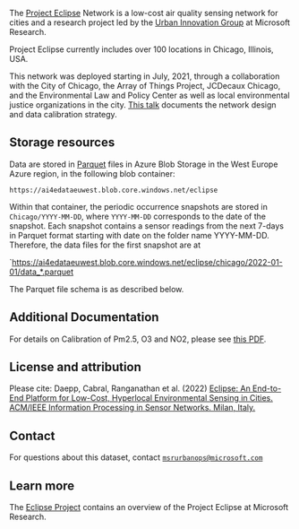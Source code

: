 The [Project Eclipse](https://www.microsoft.com/en-us/research/project/project-eclipse/) Network is a low-cost air quality sensing network for cities and a research project led by the [Urban Innovation Group]( https://www.microsoft.com/en-us/research/urban-innovation-research/) at Microsoft Research.

Project Eclipse currently includes over 100 locations in Chicago, Illinois, USA.

This network was deployed starting in July, 2021, through a collaboration with the City of Chicago, the Array of Things Project, JCDecaux Chicago, and the Environmental Law and Policy Center as well as local environmental justice organizations in the city. [This talk]( https://www.microsoft.com/en-us/research/video/technology-demo-project-eclipse-hyperlocal-air-quality-monitoring-for-cities/) documents the network design and data calibration strategy.

## Storage resources

Data are stored in [Parquet](https://parquet.apache.org/) files in Azure Blob Storage in the West Europe Azure region, in the following blob container:

`https://ai4edataeuwest.blob.core.windows.net/eclipse`

Within that container, the periodic occurrence snapshots are stored in `Chicago/YYYY-MM-DD`, where `YYYY-MM-DD` corresponds to the date of the snapshot.
Each snapshot contains a sensor readings from the next 7-days in Parquet format starting with date on the folder name YYYY-MM-DD.
Therefore, the data files for the first snapshot are at

`https://ai4edataeuwest.blob.core.windows.net/eclipse/chicago/2022-01-01/data_*.parquet

The Parquet file schema is as described below. 

## Additional Documentation

For details on Calibration of Pm2.5, O3 and NO2, please see [this PDF](https://ai4edatasetspublicassets.blob.core.windows.net/assets/aod_docs/Calibration_Doc_v1.1.pdf).

## License and attribution
Please cite: Daepp, Cabral, Ranganathan et al. (2022) [Eclipse: An End-to-End Platform for Low-Cost, Hyperlocal Environmental Sensing in Cities. ACM/IEEE Information Processing in Sensor Networks. Milan, Italy.](https://www.microsoft.com/en-us/research/uploads/prod/2022/05/ACM_2022-IPSN_FINAL_Eclipse.pdf)

## Contact

For questions about this dataset, contact [`msrurbanops@microsoft.com`](mailto:msrurbanops@microsoft.com?subject=eclipse%20question) 


## Learn more

The [Eclipse Project](https://www.microsoft.com/en-us/research/urban-innovation-research/) contains an overview of the Project Eclipse at Microsoft Research.

